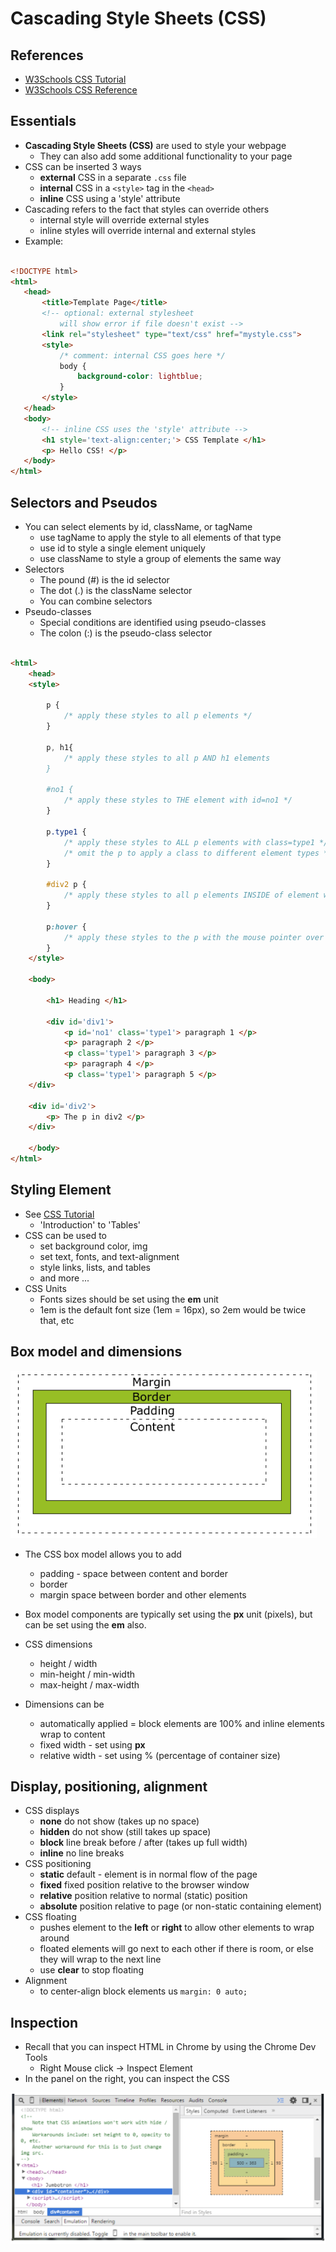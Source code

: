 
# Cascading Style Sheets (CSS)

## References

- [W3Schools CSS Tutorial](http://www.w3schools.com/css/default.asp)
- [W3Schools CSS Reference](https://www.w3schools.com/cssref/default.asp)

## Essentials

- **Cascading Style Sheets (CSS)** are used to style your webpage
	- They can also add some additional functionality to your page
- CSS can be inserted 3 ways
	- **external** CSS in a separate ```.css``` file
	- **internal** CSS in a ```<style>``` tag in the ```<head>```
	- **inline** CSS using a 'style' attribute
- Cascading refers to the fact that styles can override others
	- internal style will override external styles
	- inline styles will override internal and external styles
 -  Example:

 ```html

 <!DOCTYPE html>
<html>
	<head>
		<title>Template Page</title>
		<!-- optional: external stylesheet
			will show error if file doesn't exist -->
		<link rel="stylesheet" type="text/css" href="mystyle.css">
		<style>
			/* comment: internal CSS goes here */
			body {
				background-color: lightblue;
			}
		</style>
	</head>
	<body>
		<!-- inline CSS uses the 'style' attribute -->
		<h1 style='text-align:center;'> CSS Template </h1>
		<p> Hello CSS! </p>
	</body>
</html>
```

## Selectors and Pseudos

- You can select elements by id, className, or tagName
	- use tagName to apply the style to all elements of that type
	- use id to style a single element uniquely
	- use className to style a group of elements the same way
- Selectors
	- The pound (#) is the id selector
	- The dot (.) is the className selector
	- You can combine selectors
- Pseudo-classes
	- Special conditions are identified using pseudo-classes
	- The colon (:) is the pseudo-class selector

```html

<html>
	<head>
	<style>

		p {
			/* apply these styles to all p elements */
		}

		p, h1{
			/* apply these styles to all p AND h1 elements
		}

		#no1 {
			/* apply these styles to THE element with id=no1 */
		}

		p.type1 {
			/* apply these styles to ALL p elements with class=type1 */
			/* omit the p to apply a class to different element types */
		}

		#div2 p {
			/* apply these styles to all p elements INSIDE of element with id=div2 */
		}

		p:hover {
			/* apply these styles to the p with the mouse pointer over it */
		}
	</style>

	<body>

		<h1> Heading </h1>

		<div id='div1'>
			<p id='no1' class='type1'> paragraph 1 </p>
			<p> paragraph 2 </p>
			<p class='type1'> paragraph 3 </p>
			<p> paragraph 4 </p>
			<p class='type1'> paragraph 5 </p>
	</div>

	<div id='div2'>
		<p> The p in div2 </p>
	</div>

	</body>
</html>
```

## Styling Element

- See [CSS Tutorial](http://www.w3schools.com/css/default.asp)
	-  'Introduction' to 'Tables'
- CSS can be used to
	- set background color, img
	- set text, fonts, and text-alignment
	- style links, lists, and tables
	- and more ...
- CSS Units
	- Fonts sizes should be set using the **em** unit
	- 1em is the default font size (1em = 16px), so 2em would be twice that, etc

## Box model and dimensions

![](graphics/boxmodel.png)

- The CSS box model allows you to add
	- padding - space between content and border
	- border
	- margin space between border and other elements

- Box model components are typically set using the **px** unit (pixels), but can be set using the **em** also.

- CSS dimensions
	- height / width
	- min-height / min-width
	- max-height / max-width

- Dimensions can be
	- automatically applied = block elements are 100% and inline elements wrap to content
	- fixed width - set using **px**
	- relative width - set using % (percentage of container size)

## Display, positioning, alignment

- CSS displays
	- **none** do not show (takes up no space)
	- **hidden** do not show (still takes up space)
	- **block** line break before / after (takes up full width)
	- **inline** no line breaks
- CSS positioning
	- **static** default - element is in normal flow of the page
	- **fixed** fixed position relative to the browser window
	- **relative** position relative to normal (static) position
	- **absolute** position relative to page (or non-static containing element)
- CSS floating
	- pushes element to the **left** or **right** to allow other elements to wrap around
	- floated elements will go next to each other if there is room, or else they will wrap to the next line
	- use **clear** to stop floating
- Alignment
	- to center-align block elements us ```margin: 0 auto;```

## Inspection

- Recall that you can inspect HTML in Chrome by using the Chrome Dev Tools
	- Right Mouse click -> Inspect Element
- In the panel on the right, you can inspect the CSS

![](graphics/devtools.png)
